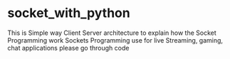 # socket_with_python
This is Simple way Client Server architecture to explain how the Socket Programming work Sockets Programming use for live Streaming, gaming, chat applications please go through code 
